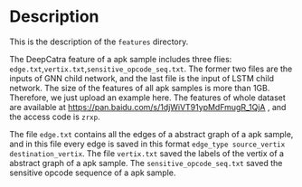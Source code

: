 # Description

This is the description of the `features` directory.

The DeepCatra feature of a apk sample includes three flies: `edge.txt`,`vertix.txt`,`sensitive_opcode_seq.txt`. The former two files are the inputs of GNN child network, and the last file is the input of LSTM child network. The size of the features of all apk samples is more than 1GB. Therefore, we just upload an example here. The features of whole dataset are available at https://pan.baidu.com/s/1djWiVT91ypMdFmugR_1QjA , and the access code is `zrxp`.

The file `edge.txt` contains all the edges of a abstract graph of a apk sample, and in this file every edge is saved in this format `edge_type source_vertix destination_vertix`. The file `vertix.txt` saved the labels of the vertix of a abstract graph of a apk sample. The `sensitive_opcode_seq.txt` saved the sensitive opcode sequence of a apk sample.

